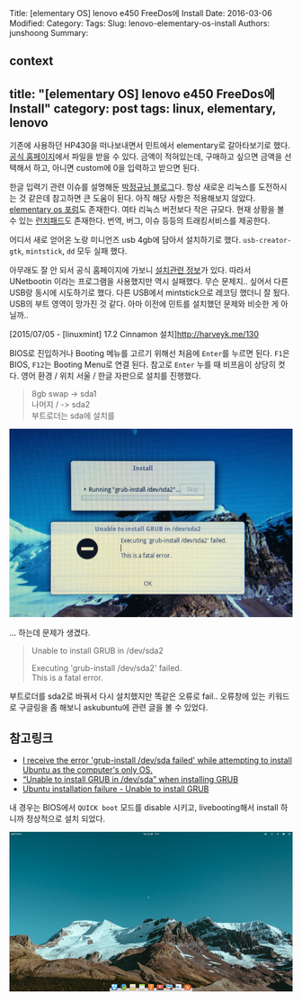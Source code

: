 Title: [elementary OS] lenovo e450 FreeDos에 Install
Date: 2016-03-06
Modified:
Category:
Tags:
Slug: lenovo-elementary-os-install
Authors: junshoong
Summary:


context
---
title: "[elementary OS] lenovo e450 FreeDos에 Install"
category: post
tags: linux, elementary, lenovo
---
기존에 사용하던 HP430을 떠나보내면서 민트에서 elementary로 갈아타보기로 했다. [공식 홈페이지](https://elementary.io/)에서 파일을 받을 수 있다. 금액이 적혀있는데, 구매하고 싶으면 금액을 선택해서 하고, 아니면 custom에 0을 입력하고 받으면 된다.

한글 입력기 관련 이슈를 설명해둔 [박정규님 블로그](http://bagjunggyu.blogspot.kr/2015/12/2015.html)다. 항상 새로운 리눅스를 도전하시는 것 같은데 참고하면 큰 도움이 된다. 아직 해당 사항은 적용해보지 않았다. [elementary os 포럼](https://elementaryforums.com)도 존재한다. 여타 리눅스 버전보다 작은 규모다. 현재 상황을 볼 수 있는 [런치패드](https://translations.launchpad.net/elementary)도 존재한다. 번역, 버그, 이슈 등등의 트래킹서비스를 제공한다.

어디서 새로 얻어온 노랑 미니언즈 usb 4gb에 담아서 설치하기로 했다. `usb-creator-gtk`, `mintstick`, `dd` 모두 실패 했다.

아무래도 잘 안 되서 공식 홈페이지에 가보니 [설치관련 정보](https://elementary.io/docs/installation#creating-an-installation-medium)가 있다. 따라서 UNetbootin 이라는 프로그램을 사용했지만 역시 실패했다. 무슨 문제지.. 싶어서 다른 USB랑 동시에 시도하기로 했다. 다른 USB에서 mintstick으로 레코딩 했더니 잘 됬다. USB의 부트 영역이 망가진 것 같다. 아마 이전에 민트를 설치했던 문제와 비슷한 게 아닐까..

[2015/07/05 - [linuxmint] 17.2 Cinnamon 설치]http://harveyk.me/130

BIOS로 진입하거나 Booting 메뉴를 고르기 위해선 처음에 `Enter`를 누르면 된다. `F1`은 BIOS, `F12`는 Booting Menu로 연결 된다. 참고로 `Enter` 누를 때 비프음이 상당히 컷다. 영어 환경 / 위치 서울 / 한글 자판으로 설치를 진행했다.

> 8gb swap    -> sda1  
> 나머지 /       -> sda2  
> 부트로더는 sda에 설치를

![인스톨관련 문제 화면](/images/2016-03-06/01.jpg)

... 하는데 문제가 생겼다.

>Unable to install GRUB in /dev/sda2
>
>Executing 'grub-install /dev/sda2' failed.  
>This is a fatal error.

부트로더를 sda2로 바꿔서 다시 설치했지만 똑같은 오류로 fail.. 오류창에 있는 키워드로 구글링을 좀 해보니 askubuntu에 관련 글을 볼 수 있었다.

## 참고링크
 - [I receive the error 'grub-install /dev/sda failed' while attempting to install Ubuntu as the computer's only OS.](http://askubuntu.com/questions/143678/i-receive-the-error-grub-install-dev-sda-failed-while-attempting-to-install-u)
 - [“Unable to install GRUB in /dev/sda” when installing GRUB](http://askubuntu.com/questions/459620/unable-to-install-grub-in-dev-sda-when-installing-grub)
 - [Ubuntu installation failure - Unable to install GRUB](http://askubuntu.com/questions/532540/ubuntu-installation-failure-unable-to-install-grub)

내 경우는 BIOS에서 `QUICK boot` 모드를 disable 시키고, livebooting해서 install 하니까 정상적으로 설치 되었다.

![elementary os 바탕화면](/images/2016-03-06/02.png)
